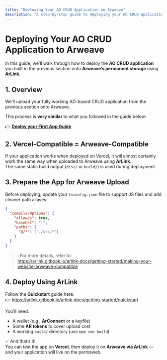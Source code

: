 ```yaml
---
title: "Deploying Your AO CRUD Application on Arweave"
description: "A step-by-step guide to deploying your AO CRUD application to Arweave's permanent storage using ArLink."
---
```


# Deploying Your AO CRUD Application to Arweave

In this guide, we'll walk through how to deploy the **AO CRUD application** you built in the previous section onto **Arweave’s permanent storage** using **ArLink**.

## 1. Overview

We’ll upload your fully working AO-based CRUD application from the previous section onto Arweave.

This process is **very similar** to what you followed in the guide below:

👉 **[Deploy your First App Guide](./developers/get-started/deploy-first-app)**

## 2. Vercel-Compatible = Arweave-Compatible

If your application works when deployed on Vercel, it will almost certainly work the same way when uploaded to Arweave using **ArLink**.  
The same static build output (`dist/` or `build/`) is used during deployment.

## 3. Prepare the App for Arweave Upload

Before deploying, update your `tsconfig.json` file to support JS files and add cleaner path aliases:

```json title="tsconfig.json" description="Configure project for Arweave compatibility and cleaner imports."
{
  "compilerOptions": {
    "allowJs": true,
    "baseUrl": ".",
    "paths": {
      "@/*": ["./src/*"]
    }
  }
}
```

> ℹ️ For more details, refer to:  
> https://arlink.gitbook.io/arlink-docs/getting-started/making-your-website-arweave-compatible

## 4. Deploy Using ArLink

Follow the **Quickstart** guide here:  
👉 https://arlink.gitbook.io/arlink-docs/getting-started/quickstart

You’ll need:

- A wallet (e.g., **ArConnect** or a keyfile)
- Some **AR tokens** to cover upload cost
- A working `build/` directory (use `npm run build`)

✅ And that’s it!  
You can test the app on **Vercel**, then deploy it on **Arweave via ArLink** — and your application will live on the permaweb.

